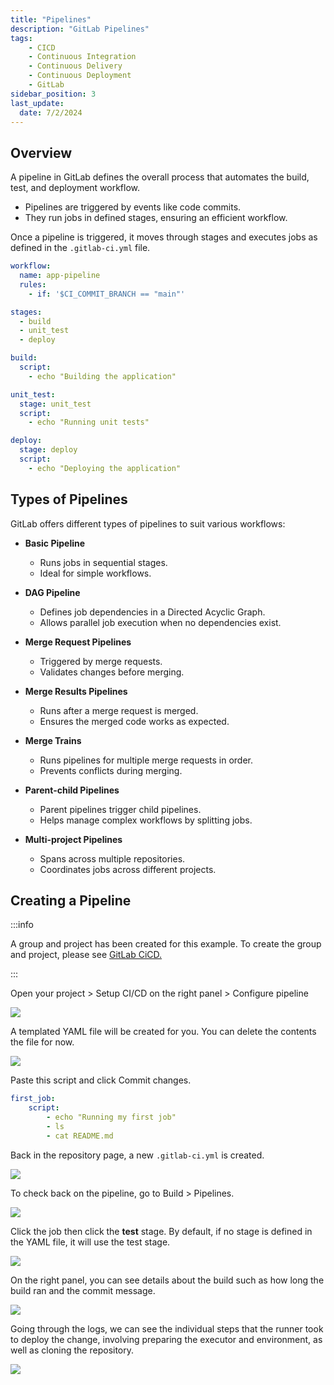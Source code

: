 ```yaml
---
title: "Pipelines"
description: "GitLab Pipelines"
tags: 
    - CICD
    - Continuous Integration
    - Continuous Delivery
    - Continuous Deployment
    - GitLab
sidebar_position: 3
last_update:
  date: 7/2/2024
---
```



## Overview 

A pipeline in GitLab defines the overall process that automates the build, test, and deployment workflow.

- Pipelines are triggered by events like code commits.
- They run jobs in defined stages, ensuring an efficient workflow.

Once a pipeline is triggered, it moves through stages and executes jobs as defined in the `.gitlab-ci.yml` file.

```yaml
workflow:
  name: app-pipeline
  rules:
    - if: '$CI_COMMIT_BRANCH == "main"'

stages:
  - build 
  - unit_test
  - deploy

build:
  script:
    - echo "Building the application"

unit_test:
  stage: unit_test
  script:
    - echo "Running unit tests"

deploy:
  stage: deploy
  script:
    - echo "Deploying the application"
```

## Types of Pipelines  

GitLab offers different types of pipelines to suit various workflows:

- **Basic Pipeline**
    - Runs jobs in sequential stages.
    - Ideal for simple workflows.

- **DAG Pipeline**
    - Defines job dependencies in a Directed Acyclic Graph.
    - Allows parallel job execution when no dependencies exist.

- **Merge Request Pipelines**
    - Triggered by merge requests.
    - Validates changes before merging.

- **Merge Results Pipelines**
    - Runs after a merge request is merged.
    - Ensures the merged code works as expected.

- **Merge Trains**
    - Runs pipelines for multiple merge requests in order.
    - Prevents conflicts during merging.

- **Parent-child Pipelines**
    - Parent pipelines trigger child pipelines.
    - Helps manage complex workflows by splitting jobs.

- **Multi-project Pipelines**
    - Spans across multiple repositories.
    - Coordinates jobs across different projects.

## Creating a Pipeline 

:::info

A group and project has been created for this example. To create the group and project, please see [GitLab CiCD.](/docs/017-Version-Control-and-CICD/010-GitLab-Notes/001-GitLab-CICD.md#groups)

:::

Open your project > Setup CI/CD on the right panel > Configure pipeline

![](/img/docs/12082024-gitlab-homelabs-new-cicd.png)

A templated YAML file will be created for you. You can delete the contents the file for now.
 
![](/img/docs/12082024-gitlab-homelabs-new-cicd-2.png)

Paste this script and click Commit changes.

```yaml
first_job:
    script:
        - echo "Running my first job"
        - ls 
        - cat README.md 
```

Back in the repository page, a new `.gitlab-ci.yml` is created.

![](/img/docs/12082024-gitlab-homelabs-new-cicd-3.png)

To check back on the pipeline, go to Build > Pipelines. 

![](/img/docs/12082024-gitlab-homelabs-new-cicd-4.png)

Click the job then click the **test** stage. By default, if no stage is defined in the YAML file, it will use the test stage.

![](/img/docs/12082024-gitlab-homelabs-new-cicd-5.png)

On the right panel, you can see details about the build such as how long the build ran and the commit message.

![](/img/docs/12082024-gitlab-homelabs-new-cicd-6.png)

Going through the logs, we can see the individual steps that the runner took to deploy the change, involving preparing the executor and environment, as well as cloning the repository.

![](/img/docs/12082024-gitlab-homelabs-new-cicd-7.png)